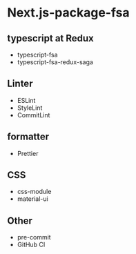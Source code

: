 # Next.js-package-fsa

## typescript at Redux

- typescript-fsa
- typescript-fsa-redux-saga

## Linter

- ESLint
- StyleLint
- CommitLint

## formatter

- Prettier

## CSS

- css-module
- material-ui

## Other

- pre-commit
- GitHub CI
